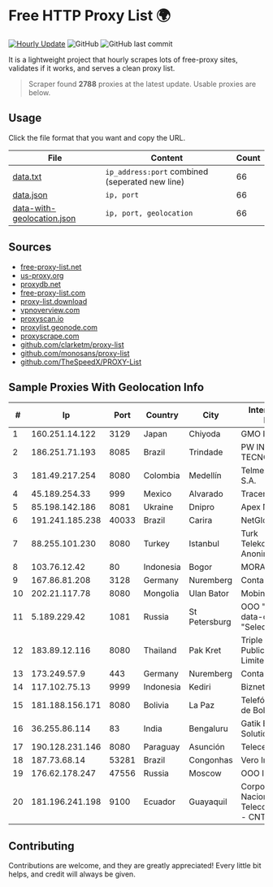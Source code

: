
# Free HTTP Proxy List 🌍

[![Hourly Update](https://github.com/mertguvencli/http-proxy-list/actions/workflows/main.yml/badge.svg?branch=main)](https://github.com/mertguvencli/http-proxy-list/actions/workflows/main.yml)
![GitHub](https://img.shields.io/github/license/mertguvencli/http-proxy-list)
![GitHub last commit](https://img.shields.io/github/last-commit/mertguvencli/http-proxy-list)

It is a lightweight project that hourly scrapes lots of free-proxy sites, validates if it works, and serves a clean proxy list.


> Scraper found **2788** proxies at the latest update. Usable proxies are below.

## Usage

Click the file format that you want and copy the URL.


|File|Content|Count|
|----|-------|-----|
|[data.txt](https://raw.githubusercontent.com/mertguvencli/http-proxy-list/main/proxy-list/data.txt)|`ip_address:port` combined (seperated new line)|66|
|[data.json](https://raw.githubusercontent.com/mertguvencli/http-proxy-list/main/proxy-list/data.json)|`ip, port`|66|
|[data-with-geolocation.json](https://raw.githubusercontent.com/mertguvencli/http-proxy-list/main/proxy-list/data-with-geolocation.json)|`ip, port, geolocation`|66|

## Sources

* [free-proxy-list.net](https://free-proxy-list.net)
* [us-proxy.org](https://www.us-proxy.org)
* [proxydb.net](http://proxydb.net)
* [free-proxy-list.com](https://free-proxy-list.com/?page=&port=&type%5B%5D=http&type%5B%5D=https&up_time=0&search=Search)
* [proxy-list.download](https://www.proxy-list.download/HTTP)
* [vpnoverview.com](https://vpnoverview.com/privacy/anonymous-browsing/free-proxy-servers)
* [proxyscan.io](https://www.proxyscan.io)
* [proxylist.geonode.com](https://proxylist.geonode.com/api/proxy-list?limit=300&page=1&sort_by=lastChecked&sort_type=desc&protocols=http,https)
* [proxyscrape.com](https://api.proxyscrape.com/v2/?request=displayproxies&protocol=http&timeout=10000&country=all&ssl=all&anonymity=all)
* [github.com/clarketm/proxy-list](https://raw.githubusercontent.com/clarketm/proxy-list/master/proxy-list-raw.txt)
* [github.com/monosans/proxy-list](https://raw.githubusercontent.com/monosans/proxy-list/main/proxies/http.txt)
* [github.com/TheSpeedX/PROXY-List](https://raw.githubusercontent.com/TheSpeedX/PROXY-List/master/http.txt)


## Sample Proxies With Geolocation Info

|#|Ip|Port|Country|City|Internet Service Provider|
|-|--|----|-------|----|-------------------------|
|1|160.251.14.122|3129|Japan|Chiyoda|GMO Internet, Inc|
|2|186.251.71.193|8085|Brazil|Trindade|PW INFORMATICA E TECNOLOGIA LTDA|
|3|181.49.217.254|8080|Colombia|Medellín|Telmex Colombia S.A.|
|4|45.189.254.33|999|Mexico|Alvarado|Tracered SA De CV|
|5|85.198.142.186|8081|Ukraine|Dnipro|Apex NCC|
|6|191.241.185.238|40033|Brazil|Carira|NetGloria Telecom|
|7|88.255.101.230|8080|Turkey|Istanbul|Turk Telekomunikasyon Anonim Sirketi|
|8|103.76.12.42|80|Indonesia|Bogor|MORATELINDO|
|9|167.86.81.208|3128|Germany|Nuremberg|Contabo GmbH|
|10|202.21.117.78|8080|Mongolia|Ulan Bator|Mobinet LLC|
|11|5.189.229.42|1081|Russia|St Petersburg|OOO "Network of data-centers "Selectel"|
|12|183.89.12.116|8080|Thailand|Pak Kret|Triple T Broadband Public Company Limited|
|13|173.249.57.9|443|Germany|Nuremberg|Contabo GmbH|
|14|117.102.75.13|9999|Indonesia|Kediri|Biznet Networks|
|15|181.188.156.171|8080|Bolivia|La Paz|Telefónica Celular de Bolivia S.A.|
|16|36.255.86.114|83|India|Bengaluru|Gatik Business Solutions|
|17|190.128.231.146|8080|Paraguay|Asunción|Telecel S.A.|
|18|187.73.68.14|53281|Brazil|Congonhas|Vero Internet|
|19|176.62.178.247|47556|Russia|Moscow|OOO Istranet|
|20|181.196.241.198|9100|Ecuador|Guayaquil|Corporacion Nacional De Telecomunicaciones - CNT EP|



## Contributing

Contributions are welcome, and they are greatly appreciated! Every
little bit helps, and credit will always be given.

